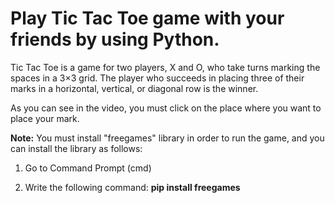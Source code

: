 # Play Tic Tac Toe game with your friends by using Python.

Tic Tac Toe is a game for two players, X and O, who take turns marking the spaces in a 3×3 grid. The player who succeeds in placing three of their marks in a horizontal, vertical, or diagonal row is the winner.

As you can see in the video, you must click on the place where you want to place your mark.


**Note:** You must install "freegames" library in order to run the game, and you can install the library as follows:

1. Go to Command Prompt (cmd)

2. Write the following command: **pip install freegames**
